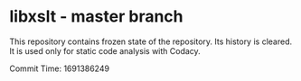 # libxslt - master branch

This repository contains frozen state of the repository.
Its history is cleared. It is used only for static code
analysis with Codacy.

Commit Time: 1691386249